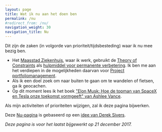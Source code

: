 ```yaml
---
layout: page
title: Wat ik nu aan het doen ben
permalink: /nu
#redirect_from: /nu/
navigation_weight: 30
navigation_title: Nu
---
```

Dit zijn de zaken (in volgorde van prioriteit/tijdsbesteding) waar ik nu mee bezig ben.

* Het [Maasstad Ziekenhuis](https://www.maasstadziekenhuis.nl), waar ik werk, gebruikt de [Theory of Constraints](https://nl.wikipedia.org/wiki/Theory_of_constraints) als [hulpmiddel voor permanente verbetering](https://www.maasstadziekenhuis.nl/over-maasstad/onze-visie-op-zorg/toc-in-het-maasstad-ziekenhuis/).
  Ik ben me aan het verdiepen in de mogelijkheden daarvan voor [Project portfoliomanagement](https://en.wikipedia.org/wiki/Project_portfolio_management).
* Als ik een doel zoek om naar buiten te gaan om te wandelen of fietsen, ga ik geocachen.
* Op dit moment lees ik het boek ["Elon Musk: Hoe de topman van SpaceX en Tesla onze toekomst vormgeeft" van Ashlee Vance](https://www.goodreads.com/book/show/29202095).

Als mijn activiteiten of prioriteiten wijzigen, zal ik deze pagina bijwerken.

Deze [Nu-pagina](http://nownownow.com/about) is gebaseerd op een [idee van Derek Sivers](http://sivers.org/nowff).

*Deze pagina is voor het laatst bijgewerkt op 21 december 2017.*
